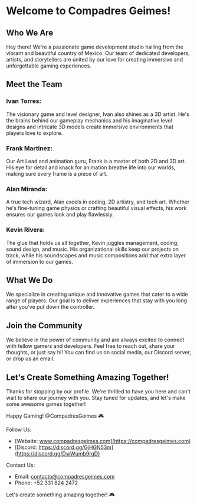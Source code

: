 # Welcome to Compadres Geimes!

## Who We Are
Hey there! We're a passionate game development studio hailing from the vibrant and beautiful country of Mexico. 
Our team of dedicated developers, artists, and storytellers are united by our love for creating immersive and unforgettable gaming experiences.

## Meet the Team
### Ivan Torres: 
The visionary game and level designer, Ivan also shines as a 3D artist. He's the brains behind our gameplay mechanics and his imaginative 
level designs and intricate 3D models create immersive environments that players love to explore.
### Frank Martinez: 
Our Art Lead and animation guru, Frank is a master of both 2D and 3D art. His eye for detail and knack for animation breathe life into 
our worlds, making sure every frame is a piece of art.
### Alan Miranda: 
A true tech wizard, Alan excels in coding, 2D artistry, and tech art. Whether he's fine-tuning game physics or crafting beautiful visual 
effects, his work ensures our games look and play flawlessly.
### Kevin Rivera: 
The glue that holds us all together, Kevin juggles management, coding, sound design, and music. His organizational skills keep our projects on track, 
while his soundscapes and music compositions add that extra layer of immersion to our games.

## What We Do
We specialize in creating unique and innovative games that cater to a wide range of players. Our goal is to deliver experiences that stay with
you long after you've put down the controller.

## Join the Community
We believe in the power of community and are always excited to connect with fellow gamers and developers. Feel free to reach out, share your thoughts, or just say hi! 
You can find us on social media, our Discord server, or drop us an email.

## Let's Create Something Amazing Together!
Thanks for stopping by our profile. We're thrilled to have you here and can't wait to share our journey with you. Stay tuned for updates, and let's make some awesome games together!

Happy Gaming!
@CompadresGeimes 🎮



Follow Us:

- [Website: www.compadresgeimes.com](https://compadresgeimes.com)
- [Discord: https://discord.gg/GjHGN53m](https://discord.gg/DwWumb9rgD)

Contact Us:

- Email: contacto@compadresgeimes.com
- Phone: +52 331 824 2472

Let's create something amazing together! 🎮
